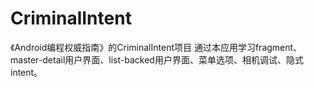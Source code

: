 # CriminalIntent
《Android编程权威指南》的CriminalIntent项目
通过本应用学习fragment、master-detail用户界面、list-backed用户界面、菜单选项、相机调试、隐式intent。
